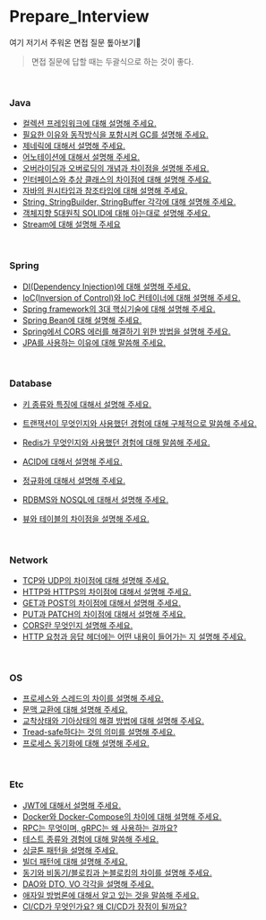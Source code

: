 # Prepare_Interview

여기 저기서 주워온 면접 질문 톺아보기:fist_left:

> 면접 질문에 답할 때는 두괄식으로 하는 것이 좋다.

<br>

### Java

+ [컬렉션 프레임워크에 대해 설명해 주세요.]()
+ [필요한 이유와 동작방식을 포함시켜 GC를 설명해 주세요.]()
+ [제네릭에 대해서 설명해 주세요.]()
+ [어노테이션에 대해서 설명해 주세요.]()
+ [오버라이딩과 오버로딩의 개념과 차이점을 설명해 주세요.](https://github.com/syxxn/Prepare_Interview/blob/main/JAVA/%EC%98%A4%EB%B2%84%EB%9D%BC%EC%9D%B4%EB%94%A9%EA%B3%BC%20%EC%98%A4%EB%B2%84%EB%A1%9C%EB%94%A9.md)
+ [인터페이스와 추상 클래스의 차이점에 대해 설명해 주세요.]()
+ [자바의 원시타입과 참조타입에 대해 설명해 주세요.]()
+ [String, StringBuilder, StringBuffer 각각에 대해 설명해 주세요.]()
+ [객체지향 5대원칙 SOLID에 대해 아는대로 설명해 주세요.]()
+ [Stream에 대해 설명해 주세요]()

<br>

### Spring

+ [DI(Dependency Injection)에 대해 설명해 주세요.](https://github.com/syxxn/Prepare_Interview/blob/main/SPRINGBOOT/DI(Dependency%20Injection).md)
+ [IoC(Inversion of Control)와 IoC 컨테이너에 대해 설명해 주세요.](https://github.com/syxxn/Prepare_Interview/blob/main/SPRINGBOOT/IoC(Inversion%20Of%20Control).md)
+ [Spring framework의 3대 핵심기술에 대해 설명해 주세요.](https://github.com/syxxn/Prepare_Interview/blob/main/SPRINGBOOT/Spring%20Triangle.md)
+ [Spring Bean에 대해 설명해 주세요.](https://github.com/syxxn/Prepare_Interview/blob/main/SPRINGBOOT/Bean.md)
+ [Spring에서 CORS 에러를 해결하기 위한 방법을 설명해 주세요.](https://github.com/syxxn/Prepare_Interview/blob/main/SPRINGBOOT/Spring%EC%97%90%EC%84%9C%20CORS%20%ED%95%B4%EA%B2%B0%ED%95%98%EB%8A%94%20%EB%B2%95.md)
+ [JPA를 사용하는 이유에 대해 말씀해 주세요.]()

<br>

### Database

+ [키 종류와 특징에 대해서 설명해 주세요.]()

+ [트랜잭션이 무엇인지와 사용했던 경험에 대해 구체적으로 말씀해 주세요.](https://github.com/syxxn/Prepare_Interview/blob/main/DATABASE/Transaction.md)
+ [Redis가 무엇인지와 사용했던 경험에 대해 말씀해 주세요.]()
+ [ACID에 대해서 설명해 주세요.](https://github.com/syxxn/Prepare_Interview/blob/main/DATABASE/ACID.md)
+ [정규화에 대해서 설명해 주세요.]()
+ [RDBMS와 NOSQL에 대해서 설명해 주세요.]()
+ [뷰와 테이블의 차이점을 설명해 주세요.]()

<br>

### Network

+ [TCP와 UDP의 차이점에 대해 설명해 주세요.]()
+ [HTTP와 HTTPS의 차이점에 대해서 설명해 주세요.]()
+ [GET과 POST의 차이점에 대해서 설명해 주세요.]()
+ [PUT과 PATCH의 차이점에 대해서 설명해 주세요.](https://github.com/syxxn/Prepare_Interview/blob/main/NETWORK/Put%20vs%20Patch.md)
+ [CORS란 무엇인지 설명해 주세요.]()
+ [HTTP 요청과 응답 헤더에는 어떤 내용이 들어가는 지 설명해 주세요.]()

<br>

### OS

+ [프로세스와 스레드의 차이를 설명해 주세요.]()
+ [문맥 교환에 대해 설명해 주세요.]()
+ [교착상태와 기아상태의 해결 방법에 대해 설명해 주세요.]()
+ [Tread-safe하다는 것의 의미를 설명해 주세요.]()
+ [프로세스 동기화에 대해 설명해 주세요.]()

<br>

### Etc

+ [JWT에 대해서 설명해 주세요.]()
+ [Docker와 Docker-Compose의 차이에 대해 설명해 주세요.]()
+ [RPC는 무엇이며, gRPC는 왜 사용하는 걸까요?]()
+ [테스트 종류와 경험에 대해 말씀해 주세요.]()
+ [싱글톤 패턴을 설명해 주세요.](https://github.com/syxxn/Prepare_Interview/blob/main/ETC/Singleton%20Pattern.md)
+ [빌더 패턴에 대해 설명해 주세요.]()
+ [동기와 비동기/블로킹과 논블로킹의 차이를 설명해 주세요.]()
+ [DAO와 DTO, VO 각각을 설명해 주세요.]()
+ [애자일 방법론에 대해서 알고 있는 것을 말씀해 주세요.]()
+ [CI/CD가 무엇인가요? 왜 CI/CD가 장점이 될까요?]()

